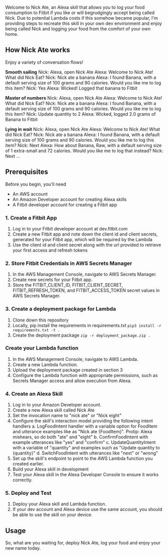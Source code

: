 Welcome to Nick Ate, an Alexa skill that allows you to log your food consumption to Fitbit if you like or will begrudgingly accept being called Nick. Due to potential Lambda costs if this somehow became popular, I'm providing steps to recreate this skill in your own dev environment and enjoy being called Nick and logging your food from the comfort of your own home. 

## How Nick Ate works
Enjoy a variety of conversation flows!

**Smooth sailing**
Nick: Alexa, open Nick Ate
Alexa: Welcome to Nick Ate! What did Nick Eat?
Nick: Nick ate a banana
Alexa: I found Banana, with a default serving size of 100 grams and 90 calories. Would you like me to log this item?
Nick: Yes
Alexa: Wicked! Logged that banana to Fitbit

**Master of numbers**
Nick: Alexa, open Nick Ate
Alexa: Welcome to Nick Ate! What did Nick Eat?
Nick: Nick ate a banana
Alexa: I found Banana, with a default serving size of 100 grams and 90 calories. Would you like me to log this item?
Nick: Update quantity to 2
Alexa: Wicked, logged 2.0 grams of Banana to Fitbit

**Lying in wait**
Nick: Alexa, open Nick Ate
Alexa: Welcome to Nick Ate! What did Nick Eat?
Nick: Nick ate a banana
Alexa: I found Banana, with a default serving size of 100 grams and 90 calories. Would you like me to log this item?
Nick: Next
Alexa: How about Banana, Raw, with a default serving size of 1 extra-small and 72 calories. Would you like me to log that instead?
Nick: Next
...

## Prerequisites

Before you begin, you'll need

- An AWS account
- An Amazon Developer account for creating Alexa skills
- A Fitbit developer account for creating a Fitbit app

### 1. Create a Fitbit App

1. Log in to your Fitbit developer account at dev.fitbit.com
2. Create a new Fitbit app and note down the client id and client secrets, generated for your Fitbit app, which will be required by the Lambda
3. Use the client id and client secret along with the url provided to retrieve your first access and refresh tokens

### 2. Store Fitbit Credentials in AWS Secrets Manager

1. In the AWS Management Console, navigate to AWS Secrets Manager.
2. Create new secrets for your Fitbit app.
3. Store the FITBIT_CLIENT_ID, FITBIT_CLIENT_SECRET, FITBIT_REFRESH_TOKEN, and FITBIT_ACCESS_TOKEN secret values in AWS Secrets Manager.

### 3. Create a deployment package for Lambda

1. Clone down this repository
2. Locally, pip install the requirements in requirements.txt
   `pip3 install -r requirements.txt -t .`
3. Create the deployment package
   `zip -r deployment_package.zip .`

### Create your Lambda function
1. In the AWS Management Console, navigate to AWS Lambda.
2. Create a new Lambda function.
3. Upload the deployment package created in section 3
4. Configure the Lambda function with appropriate permissions, such as Secrets Manager access and allow execution from Alexa.

### 4. Create an Alexa Skill

1. Log in to your Amazon Developer account.
2. Create a new Alexa skill called Nick Ate
3. Set the invocation name to "nick ate" or "Nick eight"
4. Configure the skill's interaction model providing the following intent handlers
   a. LogFoodIntent handler with a variable option for FoodItem and utterance examples like as "Nick ate {FoodItem}". Protip: Alexa mishears, so do both "ate" and "eight"
   b. ConfirmFoodIntent with example utterances like "yes" and "confirm"
   c. UpdateQuantityIntent with a variable of "quantity" and examples such as "Update quantity to {quantity}"
   d. SwitchFoodIntent with utterances like "next" or "wrong"
5. Set up the skill's endpoint to point to the AWS Lambda function you created earlier.
6. Build your Alexa skill in development
7. Test your Alexa skill in the Alexa Developer Console to ensure it works correctly.

### 5. Deploy and Test

1. Deploy your Alexa skill and Lambda function.
2. If your dev account and Alexa device use the same account, you should be able to use the skill on your device.

## Usage

So, what are you waiting for, deploy Nick Ate, log your food and enjoy your new name today.
